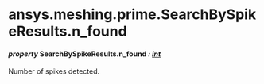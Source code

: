 <a id="ansys-meshing-prime-searchbyspikeresults-n-found"></a>

# ansys.meshing.prime.SearchBySpikeResults.n_found

<a id="ansys.meshing.prime.SearchBySpikeResults.n_found"></a>

#### *property* SearchBySpikeResults.n_found *: [int](https://docs.python.org/3.11/library/functions.html#int)*

Number of spikes detected.

<!-- !! processed by numpydoc !! -->
